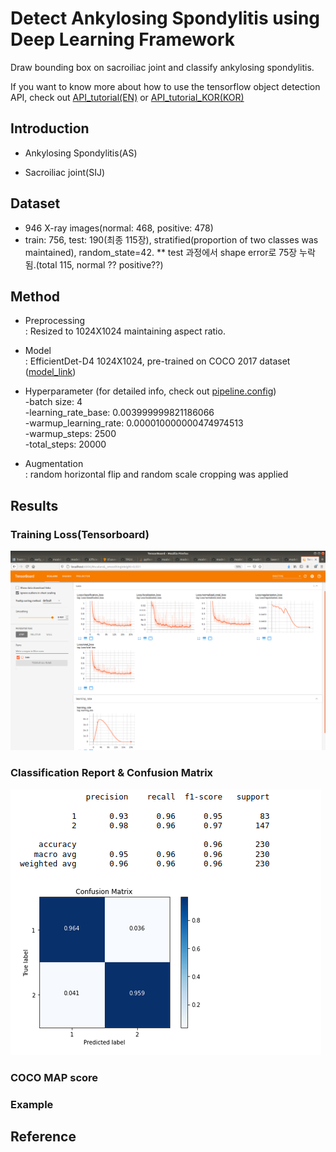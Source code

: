# Detect Ankylosing Spondylitis using Deep Learning Framework
Draw bounding box on sacroiliac joint and classify ankylosing spondylitis.

If you want to know more about how to use the tensorflow object detection API, check out [API_tutorial(EN)](API_tutorial.md) or [API_tutorial_KOR(KOR)](API_tutorial_KOR.md)

## Introduction
* Ankylosing Spondylitis(AS)

* Sacroiliac joint(SIJ)

## Dataset
* 946 X-ray images(normal: 468, positive: 478)
* train: 756, test: 190(최종 115장), stratified(proportion of two classes was maintained), random_state=42.
** test 과정에서 shape error로 75장 누락됨.(total 115, normal ?? positive??)

## Method
* Preprocessing \
: Resized to 1024X1024 maintaining aspect ratio.

* Model \
: EfficientDet-D4 1024X1024, pre-trained on COCO 2017 dataset ([model_link](https://github.com/tensorflow/models/blob/master/research/object_detection/g3doc/tf2_detection_zoo.md))

* Hyperparameter (for detailed info, check out [pipeline.config](models/efficientdet_d4_coco17_tpu-32/pipeline.config)) \
-batch size: 4 \
-learning_rate_base: 0.003999999821186066 \
-warmup_learning_rate: 0.000010000000474974513 \
-warmup_steps: 2500 \
-total_steps: 20000

* Augmentation \
: random horizontal flip and random scale cropping was applied

## Results
### Training Loss(Tensorboard)

![alt_text][tensorboard]

### Classification Report & Confusion Matrix

![alt text][confusion_matrix]

### COCO MAP score

### Example

[tensorboard]: exported-models/my_model_200925/model_200925_tensorboard.png 
[confusion_matrix]: exported-models/my_model_200925/Screenshot&#32;from&#32;2020-10-07&#32;17-22-25.png

## Reference
